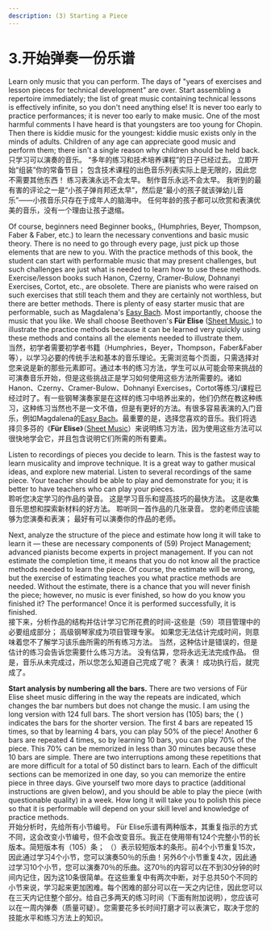 ```yaml
---
description: (3) Starting a Piece
---
```


# 3.开始弹奏一份乐谱

Learn only music that you can perform. The days of "years of exercises and lesson pieces for technical development" are over. Start assembling a repertoire immediately; the list of great music containing technical lessons is effectively infinite, so you don't need anything else! It is never too early to practice performances; it is never too early to make music. One of the most harmful comments I have heard is that youngsters are too young for Chopin. Then there is kiddie music for the youngest: kiddie music exists only in the minds of adults. Children of any age can appreciate good music and perform them; there isn't a single reason why children should be held back.  
只学习可以演奏的音乐。 “多年的练习和技术培养课程”的日子已经过去。 立即开始“组装”你的常备节目； 包含技术课程的出色音乐列表实际上是无限的，因此您不需要其他东西！ 练习表演永远不会太早。 制作音乐永远不会太早。 我听到的最有害的评论之一是“小孩子弹肖邦还太早”，然后是“最小的孩子就该弹幼儿音乐”——小孩音乐只存在于成年人的脑海中。 任何年龄的孩子都可以欣赏和表演优美的音乐，没有一个理由让孩子退缩。

Of course, beginners need Beginner books,, \(Humphries, Beyer, Thompson, Faber & Faber, etc.\) to learn the necessary conventions and basic music theory. There is no need to go through every page, just pick up those elements that are new to you. With the practice methods of this book, the student can start with performable music that may present challenges, but such challenges are just what is needed to learn how to use these methods. Exercise/lesson books such Hanon, Czerny, Cramer-Bulow, Dohnanyi Exercises, Cortot, etc., are obsolete. There are pianists who were raised on such exercises that still teach them and they are certainly not worthless, but there are better methods. There is plenty of easy starter music that are performable, such as Magdalena's [Easy Bach](https://imslp.org/wiki/First_Lessons_in_Bach_%28Bach%2C_Johann_Sebastian%29). Most importantly, choose the music that you like. We shall choose Beethoven's **Für Elise** \([Sheet Music](http://www.pianopractice.org/sheetmusic2.pdf),\) to illustrate the practice methods because it can be learned very quickly using these methods and contains all the elements needed to illustrate them.  
当然，初学者需要初学者书籍（Humphries，Beyer，Thompson，Faber&Faber等），以学习必要的传统手法和基本的音乐理论。无需浏览每个页面，只需选择对您来说是新的那些元素即可。通过本书的练习方法，学生可以从可能会带来挑战的可演奏音乐开始，但是这些挑战正是学习如何使用这些方法所需要的。诸如Hanon、Czerny、Cramer-Bulow、Dohnanyi Exercises，Cortot等练习/课程已经过时了。有一些钢琴演奏家是在这样的练习中培养出来的，他们仍然在教这种练习，这种练习当然也不是一文不值，但是有更好的方法。有很多容易表演的入门音乐，例如Magdalena的[Easy Bach](https://imslp.org/wiki/First_Lessons_in_Bach_%28Bach%2C_Johann_Sebastian%29)。最重要的是，选择您喜欢的音乐。我们将选择贝多芬的《**Für Elise**》（[Sheet Music](http://www.pianopractice.org/sheetmusic2.pdf)）来说明练习方法，因为使用这些方法可以很快地学会它，并且包含说明它们所需的所有要素。

Listen to recordings of pieces you decide to learn. This is the fastest way to learn musicality and improve technique. It is a great way to gather musical ideas, and explore new material. Listen to several recordings of the same piece. Your teacher should be able to play and demonstrate for you; it is better to have teachers who can play your pieces.  
聆听您决定学习的作品的录音。 这是学习音乐和提高技巧的最快方法。 这是收集音乐思想和探索新材料的好方法。 聆听同一首作品的几张录音。 您的老师应该能够为您演奏和表演； 最好有可以演奏你的作品的老师。

Next, analyze the structure of the piece and estimate how long it will take to learn it — these are necessary components of \(59\) Project Management; advanced pianists become experts in project management. If you can not estimate the completion time, it means that you do not know all the practice methods needed to learn the piece. Of course, the estimate will be wrong, but the exercise of estimating teaches you what practice methods are needed. Without the estimate, there is a chance that you will never finish the piece; however, no music is ever finished, so how do you know you finished it? The performance! Once it is performed successfully, it is finished.  
接下来，分析作品的结构并估计学习它所花费的时间-这些是（59）项目管理中的必要组成部分； 高级钢琴家成为项目管理专家。 如果您无法估计完成时间，则意味着您不了解学习该乐曲所需的所有练习方法。 当然，这种估计是错误的，但是估计的练习会告诉您需要什么练习方法。 没有估算，您将永远无法完成作品。 但是，音乐从未完成过，所以您怎么知道自己完成了呢？ 表演！ 成功执行后，就完成了。

**Start analysis by numbering all the bars.** There are two versions of Für Elise sheet music differing in the way the repeats are indicated, which changes the bar numbers but does not change the music. I am using the long version with 124 full bars. The short version has \(105\) bars; the \( \) indicates the bars for the shorter version. The first 4 bars are repeated 15 times, so that by learning 4 bars, you can play 50% of the piece! Another 6 bars are repeated 4 times, so by learning 10 bars, you can play 70% of the piece. This 70% can be memorized in less than 30 minutes because these 10 bars are simple. There are two interruptions among these repetitions that are more difficult for a total of 50 distinct bars to learn. Each of the difficult sections can be memorized in one day, so you can memorize the entire piece in three days. Give yourself two more days to practice \(additional instructions are given below\), and you should be able to play the piece \(with questionable quality\) in a week. How long it will take you to polish this piece so that it is performable will depend on your skill level and knowledge of practice methods.  
开始分析时，先给所有小节编号。 Für Elise乐谱有两种版本，其重复指示的方式不同，这会改变小节编号，但不会改变音乐。我正在使用带有124个完整小节的长版本。简短版本有（105）条； （）表示较短版本的条形。前4个小节重复15次，因此通过学习4个小节，您可以演奏50％的乐曲！另外6个小节重复4次，因此通过学习10个小节，您可以演奏70％的乐曲。这70％的内容可以在不到30分钟的时间内记住，因为这10条很简单。在这些重复中有两次中断，对于总共50个不同的小节来说，学习起来更加困难。每个困难的部分可以在一天之内记住，因此您可以在三天内记住整个部分。给自己多两天的练习时间（下面有附加说明），您应该可以在一周内弹奏（质量可疑）。您需要花多长时间打磨才可以表演它，取决于您的技能水平和练习方法上的知识。

